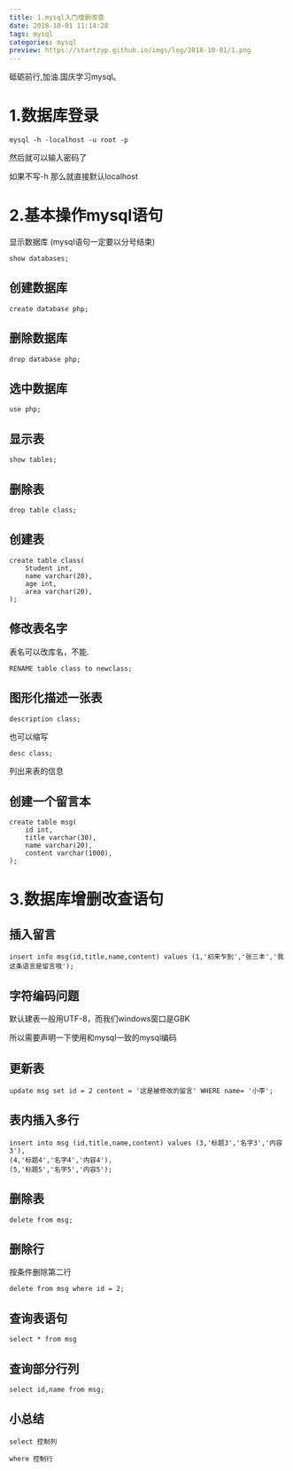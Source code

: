 ```yaml
---
title: 1.mysql入门增删改查
date: 2018-10-01 11:14:28
tags: mysql
categories: mysql
preview: https://startzyp.github.io/imgs/log/2018-10-01/1.png
---
```


砥砺前行,加油.国庆学习mysql。

# 1.数据库登录

```
mysql -h -localhost -u root -p
```

然后就可以输入密码了

如果不写-h 那么就直接默认localhost

# 2.基本操作mysql语句

显示数据库 (mysql语句一定要以分号结束)

```mysql
show databases;
```

## 创建数据库

```mysql
create database php;
```

## 删除数据库

```mysql
drop database php;
```

## 选中数据库

```mysql
use php;
```

## 显示表

```mysql
show tables;
```

## 删除表

```mysql
drop table class;
```



## 创建表

```mysql
create table class(
    Student int,
    name varchar(20),
    age int,
    area varchar(20),
);
```

## 修改表名字

表名可以改库名，不能.

```mysql
RENAME table class to newclass;
```

## 图形化描述一张表

```mysql
description class;
```

也可以缩写

```mysql
desc class;
```

列出来表的信息

## 创建一个留言本

```mysql
create table msg(
	id int,
    title varchar(30),
    name varchar(20),
    content varchar(1000),
);
```

# 3.数据库增删改查语句

## 插入留言

```mysql
insert info msg(id,title,name,content) values (1,'初来乍到','张三丰','我这条语言是留言哦');
```

## 字符编码问题

默认建表一般用UTF-8，而我们windows窗口是GBK

所以需要声明一下使用和mysql一致的mysql编码

## 更新表

```mysql
update msg set id = 2 centent = '这是被修改的留言' WHERE name= '小李';
```

## 表内插入多行

```mysql
insert into msg (id,title,name,content) values (3,'标题3','名字3','内容3'),
(4,'标题4','名字4','内容4'),
(5,'标题5','名字5','内容5');
```

## 删除表

```mysql
delete from msg;
```

## 删除行

按条件删除第二行

```mysql
delete from msg where id = 2;
```

## 查询表语句

```mysql
select * from msg 
```

## 查询部分行列

```mysql
select id,name from msg;
```

## 小总结

```
select 控制列

where 控制行
```

